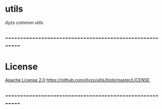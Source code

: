 # utils
dyzs common utils
## --------------------------------------------------------
# License
[Apache License 2.0](https://github.com/dyzs/utils/blob/master/LICENSE)
<https://github.com/dyzs/utils/blob/master/LICENSE>
## --------------------------------------------------------
